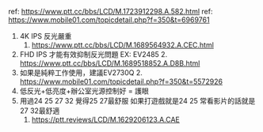ref: https://www.ptt.cc/bbs/LCD/M.1723912298.A.582.html
ref: https://www.mobile01.com/topicdetail.php?f=350&t=6969761

1. 4K IPS 反光嚴重
	1. https://www.ptt.cc/bbs/LCD/M.1689564932.A.CEC.html
2. FHD IPS 才能有效抑制反光問題 EX: EV2485
	2. https://www.ptt.cc/bbs/LCD/M.1689518852.A.D8B.html
3. 如果是純粹工作使用，建議EV2730Q
	2. https://www.mobile01.com/topicdetail.php?f=350&t=5572926
4. 低反光+低亮度+辦公室光源控制好 = 護眼
5. 用過24 25 27 32 覺得25 27最舒服 如果打遊戲就是24 25 常看影片的話就是27 32最舒適
	1. https://ptt.reviews/LCD/M.1629206123.A.CAE
